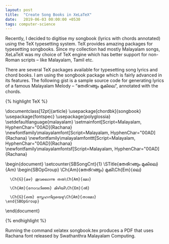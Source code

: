 ```yaml
---
layout: post
title:  "Create Song Books in XeLaTeX"
date:   2019-06-03 00:00:00 +0530
tags: computer-science
---
```

Recently, I decided to digitise my songbook (lyrics with chords annotated) using the TeX typesetting system. TeX provides amazing packages for typesetting songbooks. Since my collection had mostly Malayalam songs, XeLaTeX was my choice of TeX engine which has better support for non-Roman scripts – like Malayalam, Tamil etc.

There are several TeX packages available for typesetting song lyrics and chord books. I am using the songbook package which is fairly advanced in its features. The following gist is a sample source code for generating lyrics of a famous Malayalam Melody – “തേരിറങ്ങും മുകിലെ”, annotated with the chords.

{% highlight TeX %}

\documentclass[12pt]{article}
\usepackage[chordbk]{songbook}
\usepackage{fontspec}
\usepackage{polyglossia}
\setdefaultlanguage{malayalam}
\setmainfont[Script=Malayalam, HyphenChar="00AD]{Rachana}
\newfontfamily\malayalamfont[Script=Malayalam, HyphenChar="00AD]{Rachana}
\newfontfamily\malayalamfonttt[Script=Malayalam, HyphenChar="00AD]{Rachana}
\newfontfamily\malayalamfontsf[Script=Malayalam, HyphenChar="00AD]{Rachana}
 
\begin{document}
    \setcounter{SBSongCnt}{1}
    \STitle{തേരിറങ്ങും മുകിലെ}{Am}
    \begin{SBOpGroup}
      \Ch{Am}{തേരിറങ്ങും} മുകി\Ch{Em}{ലെ}
     
      \Ch{G}{മഴ} തൂവലൊന്നു തരു\Ch{Am}{മോ}
     
      \Ch{Am}{നോവറിഞ്ഞ} മിഴിയി\Ch{Em}{ൽ}
     
      \Ch{G}{ഒരു} സ്നേഹനിദ്രയെഴു\Ch{Am}{താമോ}
    \end{SBOpGroup}
\end{document}

{% endhighlight %}

Running the command xelatex songbook.tex produces a PDF that uses Rachana font released by Swathanthra Malayalam Computing.